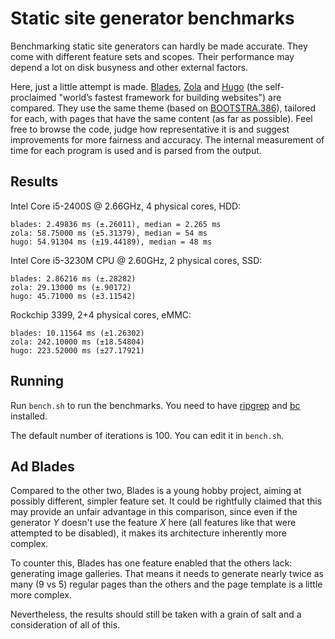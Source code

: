 # Static site generator benchmarks

Benchmarking static site generators can hardly be made accurate.
They come with different feature sets and scopes. Their performance may depend
a lot on disk busyness and other external factors.

Here, just a little attempt is made. [Blades](https://github.com/grego/blades), 
[Zola](https://github.com/getzola/zola) and [Hugo](https://github.com/gohugoio/hugo)
(the self-proclaimed "world’s fastest framework for building websites") are compared.
They use the same theme (based on [BOOTSTRA.386](https://kristopolous.github.io/BOOTSTRA.386)),
tailored for each, with pages that have the same content (as far as possible).
Feel free to browse the code, judge how representative it is and suggest improvements
for more fairness and accuracy.
The internal measurement of time for each program is used and is parsed from the output.

## Results
Intel Core i5-2400S @ 2.66GHz, 4 physical cores, HDD:
```
blades: 2.49836 ms (±.26011), median = 2.265 ms
zola: 58.75000 ms (±5.31379), median = 54 ms
hugo: 54.91304 ms (±19.44189), median = 48 ms
```

Intel Core i5-3230M CPU @ 2.60GHz, 2 physical cores, SSD:
```
blades: 2.86216 ms (±.28282)
zola: 29.13000 ms (±.90172)
hugo: 45.71000 ms (±3.11542)
```

Rockchip 3399, 2+4 physical cores, eMMC:
```
blades: 10.11564 ms (±1.26302)
zola: 242.10000 ms (±18.54804)
hugo: 223.52000 ms (±27.17921)
```

## Running
Run `bench.sh` to run the benchmarks. You need to have [ripgrep](https://github.com/BurntSushi/ripgrep)
and [bc](https://www.gnu.org/software/bc) installed.

The default number of iterations is 100. You can edit it in `bench.sh`.

## Ad Blades
Compared to the other two, Blades is a young hobby project, aiming at possibly different,
simpler feature set. It could be rightfully claimed that this may provide an unfair advantage
in this comparison, since even if the generator _Y_ doesn't use the feature _X_ here
(all features like that were attempted to be disabled),
it makes its architecture inherently more complex.

To counter this, Blades has one feature enabled that the others lack: generating image galleries.
That means it needs to generate nearly twice as many (9 vs 5) regular pages than the others
and the page template is a little more complex. 

Nevertheless, the results should still be taken with a grain of salt and a consideration
of all of this.
